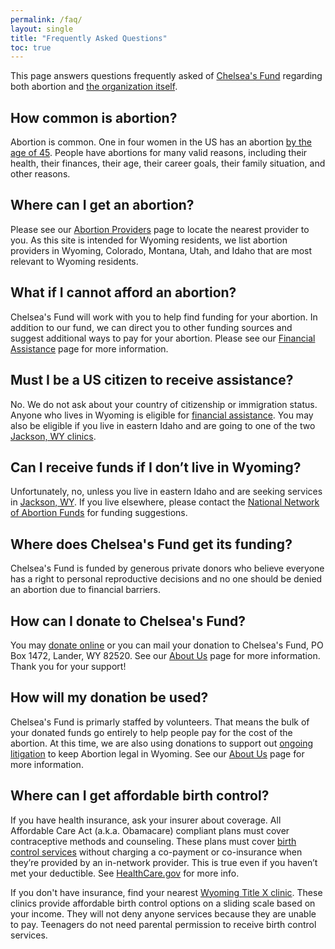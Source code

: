 ```yaml
---
permalink: /faq/
layout: single
title: "Frequently Asked Questions"
toc: true
---
```


This page answers questions frequently asked of [Chelsea's Fund](/)
regarding both abortion and [the organization itself](/about).

## How common is abortion?

Abortion is common. One in four women in the US has an abortion [by
the age of
45](https://www.guttmacher.org/fact-sheet/induced-abortion-united-states). People
have abortions for many valid reasons, including their health, their
finances, their age, their career goals, their family situation, and
other reasons.

## Where can I get an abortion?

Please see our [Abortion Providers](/providers) page to locate the
nearest provider to you. As this site is intended for Wyoming
residents, we list abortion providers in Wyoming, Colorado, Montana,
Utah, and Idaho that are most relevant to Wyoming residents.

## What if I cannot afford an abortion?

Chelsea's Fund will work with you to help find funding for your
abortion. In addition to our fund, we can direct you to other
funding sources and suggest additional ways to pay for your
abortion. Please see our [Financial Assistance](/financial) page for
more information.

## Must I be a US citizen to receive assistance?

No. We do not ask about your country of citizenship or immigration status. 
Anyone who lives in Wyoming is eligible for [financial assistance](/financial). 
You may also be eligible if you live in eastern Idaho and are going to one of
the two [Jackson, WY clinics](/providers/#wyoming).

## Can I receive funds if I don’t live in Wyoming?

Unfortunately, no, unless you live in eastern Idaho and are seeking
services in [Jackson, WY](/providers/#wyoming). If you live elsewhere,
please contact the [National Network of Abortion
Funds](https://abortionfunds.org/) for funding suggestions.

## Where does Chelsea's Fund get its funding?

Chelsea's Fund is funded by generous private donors who believe
everyone has a right to personal reproductive decisions and no one
should be denied an abortion due to financial barriers.

## How can I donate to Chelsea's Fund?

You may [donate online](https://form-renderer-app.donorperfect.io/give/chelseas-fund/online-donation-form-w-paypal) or
you can mail your donation to Chelsea's Fund, PO Box 1472,
Lander, WY 82520. See our [About Us](/about/#donations) page for more
information. Thank you for your support!

## How will my donation be used?

Chelsea's Fund is primarly staffed by volunteers. That means the bulk
of your donated funds go entirely to help people pay for the cost of
the abortion. At this time, we are also using donations to support out
[ongoing litigation](/litigation) to keep Abortion legal in
Wyoming. See our [About Us](/about) page for more information.

## Where can I get affordable birth control?

If you have health insurance, ask your insurer about coverage. All
Affordable Care Act (a.k.a. Obamacare) compliant plans must cover
contraceptive methods and counseling. These plans must
cover [birth control
services](https://www.plannedparenthood.org/learn/birth-control)
without charging a co-payment or co-insurance when they’re provided by
an in-network provider. This is true even if you haven’t met your
deductible. See
[HealthCare.gov](https://www.healthcare.gov/coverage/birth-control-benefits/)
for more info.

If you don't have insurance, find your nearest [Wyoming Title X
clinic](http://www.wyhc.org/wyoming-clinics/). These clinics provide
affordable birth control options on a sliding scale based on your
income. They will not deny anyone services because they are unable to
pay. Teenagers do not need parental permission to receive birth control
services.
